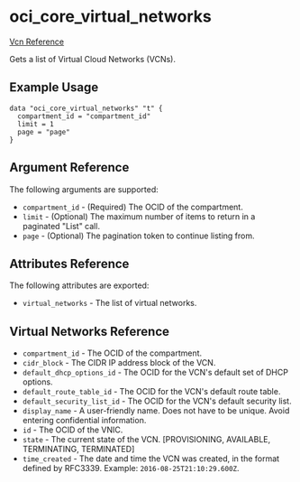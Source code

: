 # oci\_core\_virtual\_networks

[Vcn Reference][0d11fda6]

  [0d11fda6]: https://docs.us-phoenix-1.oraclecloud.com/api/#/en/iaas/20160918/Vcn/ "VcnReference"

Gets a list of Virtual Cloud Networks (VCNs).

## Example Usage

```
data "oci_core_virtual_networks" "t" {
  compartment_id = "compartment_id"
  limit = 1
  page = "page"
}
```

## Argument Reference

The following arguments are supported:

* `compartment_id` - (Required) The OCID of the compartment.
* `limit` - (Optional) The maximum number of items to return in a paginated "List" call.
* `page` - (Optional) The pagination token to continue listing from.


## Attributes Reference

The following attributes are exported:

* `virtual_networks` - The list of virtual networks.

## Virtual Networks Reference
* `compartment_id` - The OCID of the compartment.
* `cidr_block` - The CIDR IP address block of the VCN.
* `default_dhcp_options_id` - The OCID for the VCN's default set of DHCP options.
* `default_route_table_id` - The OCID for the VCN's default route table.
* `default_security_list_id` - The OCID for the VCN's default security list.
* `display_name` - A user-friendly name. Does not have to be unique. Avoid entering confidential information.
* `id` - The OCID of the VNIC.
* `state` - The current state of the VCN. [PROVISIONING, AVAILABLE, TERMINATING, TERMINATED]
* `time_created` - The date and time the VCN was created, in the format defined by RFC3339.  Example: `2016-08-25T21:10:29.600Z`. 
